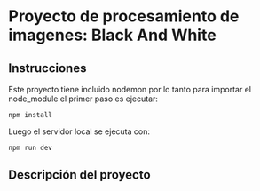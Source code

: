 # Proyecto de procesamiento de imagenes: Black And White

## Instrucciones

Este proyecto tiene incluido nodemon por lo tanto para importar el node_module el primer paso es ejecutar:
```
npm install
```
Luego el servidor local se ejecuta con:
```
npm run dev
```
## Descripción del proyecto
